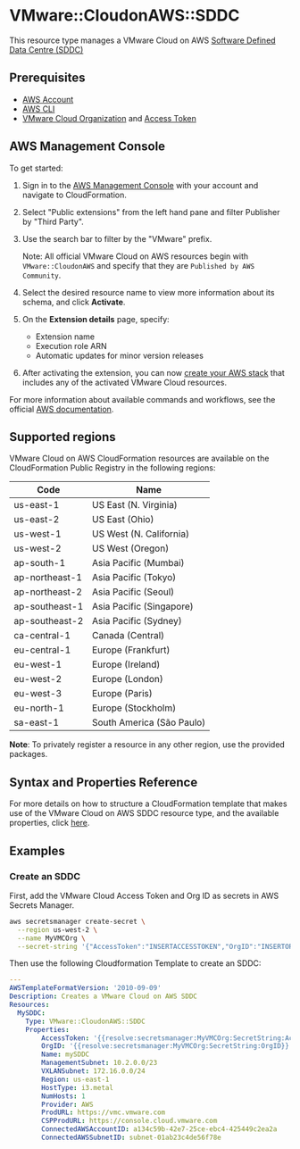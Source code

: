# VMware::CloudonAWS::SDDC

This resource type manages a VMware Cloud on AWS [Software Defined Data Centre (SDDC)][1]

## Prerequisites

* [AWS Account][2]
* [AWS CLI][3]
* [VMware Cloud Organization][4] and [Access Token][5]

## AWS Management Console

To get started:

1. Sign in to the [AWS Management Console][6] with your account and navigate to CloudFormation.

1. Select "Public extensions" from the left hand pane and filter Publisher by "Third Party".

1. Use the search bar to filter by the "VMware" prefix.

    Note: All official VMware Cloud on AWS resources begin with `VMware::CloudonAWS` and specify that they are `Published by AWS Community`.

1. Select the desired resource name to view more information about its schema, and click **Activate**.

1. On the **Extension details** page, specify:

    * Extension name
    * Execution role ARN
    * Automatic updates for minor version releases

1. After activating the extension, you can now [create your AWS stack][7] that includes any of the activated VMware Cloud resources.

For more information about available commands and workflows, see the official [AWS documentation][8].

## Supported regions

VMware Cloud on AWS CloudFormation resources are available on the CloudFormation Public Registry in the following regions:

| Code            | Name                      |
|-----------------|---------------------------|
| us-east-1       | US East (N. Virginia)     |
| us-east-2       | US East (Ohio)            |
| us-west-1       | US West (N. California)   |
| us-west-2       | US West (Oregon)          |
| ap-south-1      | Asia Pacific (Mumbai)     |
| ap-northeast-1  | Asia Pacific (Tokyo)      |
| ap-northeast-2  | Asia Pacific (Seoul)      |
| ap-southeast-1  | Asia Pacific (Singapore)  |
| ap-southeast-2  | Asia Pacific (Sydney)     |
| ca-central-1    | Canada (Central)          |
| eu-central-1    | Europe (Frankfurt)        |
| eu-west-1       | Europe (Ireland)          |
| eu-west-2       | Europe (London)           |
| eu-west-3       | Europe (Paris)            |
| eu-north-1      | Europe (Stockholm)        |
| sa-east-1       | South America (São Paulo) |

**Note**: To privately register a resource in any other region, use the provided packages.

## Syntax and Properties Reference

For more details on how to structure a CloudFormation template that makes use of the VMware Cloud on AWS SDDC resource type, and the available properties, click [here][9].

## Examples

### Create an SDDC

First, add the VMware Cloud Access Token and Org ID as secrets in AWS Secrets Manager.

```Bash
aws secretsmanager create-secret \
  --region us-west-2 \
  --name MyVMCOrg \
  --secret-string '{"AccessToken":"INSERTACCESSTOKEN","OrgID":"INSERTORGID"}'
```

Then use the following Cloudformation Template to create an SDDC:

```yaml
---
AWSTemplateFormatVersion: '2010-09-09'
Description: Creates a VMware Cloud on AWS SDDC
Resources:
  MySDDC:
    Type: VMware::CloudonAWS::SDDC
    Properties:
        AccessToken: '{{resolve:secretsmanager:MyVMCOrg:SecretString:AccessToken}}'
        OrgID: '{{resolve:secretsmanager:MyVMCOrg:SecretString:OrgID}}'
        Name: mySDDC
        ManagementSubnet: 10.2.0.0/23
        VXLANSubnet: 172.16.0.0/24   
        Region: us-east-1
        HostType: i3.metal
        NumHosts: 1
        Provider: AWS
        ProdURL: https://vmc.vmware.com
        CSPProdURL: https://console.cloud.vmware.com
        ConnectedAWSAccountID: a134c59b-42e7-25ce-ebc4-425449c2ea2a
        ConnectedAWSSubnetID: subnet-01ab23c4de56f78e
```

[1]: https://vmc.techzone.vmware.com/vmc-arch/docs/introduction/vmc-aws-a-technical-overview#sec377-sub5
[2]: https://aws.amazon.com/account/
[3]: https://aws.amazon.com/cli/
[4]: https://docs.vmware.com/en/VMware-Cloud-services/services/Using-VMware-Cloud-Services/GUID-B1E70315-D91E-4618-86C8-3ED7A3AD2E19.html
[5]: https://docs.vmware.com/en/VMware-Cloud-services/services/Using-VMware-Cloud-Services/GUID-E2A3B1C1-E9AD-4B00-A6B6-88D31FCDDF7C.html
[6]: https://aws.amazon.com/console/
[7]: https://console.aws.amazon.com/cloudformation/home
[8]: https://docs.aws.amazon.com/AWSCloudFormation/latest/UserGuide/registry.html
[9]: ./docs/README.md

